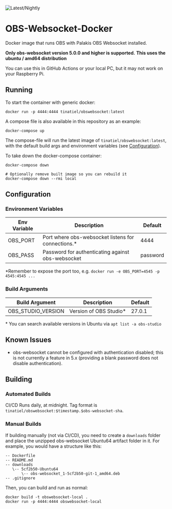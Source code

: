 ![Latest/Nightly](https://github.com/TinaTiel/obs-websocket-docker/actions/workflows/docker-latest.yml/badge.svg)

# OBS-Websocket-Docker
Docker image that runs OBS with Palakis OBS Websocket installed.

**Only obs-websocket version 5.0.0 and higher is supported.**
**This uses the ubuntu / amd64 distribution**

You can use this in GitHub Actions or your local PC, but it may not work on your Raspberry Pi.

## Running

To start the container with generic docker:
```
docker run -p 4444:4444 tinatiel/obswebsocket:latest
```

A compose file is also available in this repository as an example:
```
docker-compose up
```
The compose-file will run the latest image of `tinatiel/obswebsocket:latest`, with the default build args and environment variables (see [Configuration](#Configuration)).

To take down the docker-compose container:
```
docker-compose down

# Optionally remove built image so you can rebuild it
docker-compose down --rmi local
```

## Configuration

### Environment Variables

| Env Variable | Description                                        | Default  |
|--------------|----------------------------------------------------|----------|
| OBS_PORT     | Port where obs-websocket listens for connections.* | 4444     |
| OBS_PASS     | Password for authenticating against obs-websocket  | password |

\*Remember to expose the port too, e.g. `docker run -e OBS_PORT=4545 -p 4545:4545 ...`

### Build Arguments

| Build Argument     | Description                                  | Default  |
|--------------------|----------------------------------------------|----------|
| OBS_STUDIO_VERSION | Version of OBS Studio*                       | 27.0.1   |

\* You can search available versions in Ubuntu via `apt list -a obs-studio`

## Known Issues
 - obs-websocket cannot be configured with authentication disabled; this is not currently a feature in 5.x (providing a blank password does not disable authentication).
 
## Building
### Automated Builds
CI/CD Runs daily, at midnight.
Tag format is `tinatiel/obswebsocket:$timestamp.$obs-websocket-sha`.

### Manual Builds
If building manually (not via CI/CD), you need to create a `downloads` folder and place the unzipped
obs-websocket Ubuntu64 artifact folder in it. For example, you would have a structure like this:
```
-- Dockerfile
-- README.md
-- downloads
   \-- 5cf2b50-Ubuntu64
       \-- obs-websocket_1-5cf2b50-git-1_amd64.deb
-- .gitignore
```
Then, you can build and run as normal:
```
docker build -t obswebsocket-local .
docker run -p 4444:4444 obswebsocket-local
```